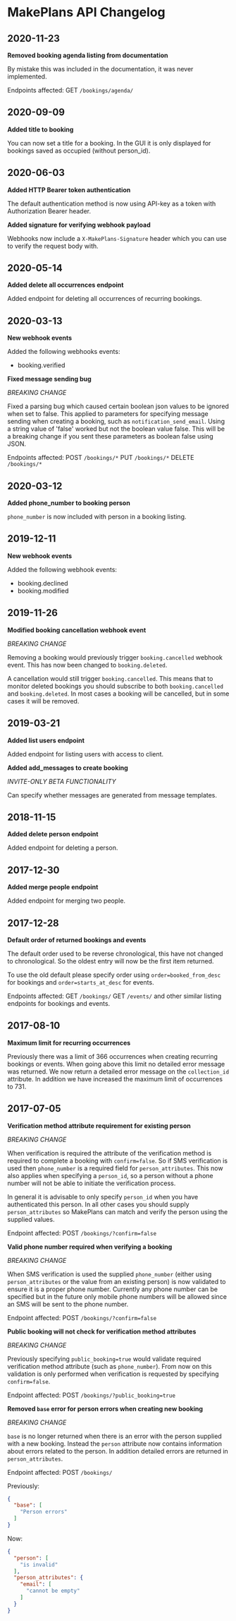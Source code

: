 # MakePlans API Changelog

## 2020-11-23

**Removed booking agenda listing from documentation**

By mistake this was included in the documentation, it was never implemented.

Endpoints affected: 
GET `/bookings/agenda/`

## 2020-09-09

**Added title to booking**

You can now set a title for a booking. In the GUI it is only displayed for bookings saved as occupied (without person_id).

## 2020-06-03

**Added HTTP Bearer token authentication**

The default authentication method is now using API-key as a token with Authorization Bearer header.

**Added signature for verifying webhook payload**

Webhooks now include a `X-MakePlans-Signature` header which you can use to verify the request body with.

## 2020-05-14

**Added delete all occurrences endpoint**

Added endpoint for deleting all occurrences of recurring bookings.

## 2020-03-13

**New webhook events**

Added the following webhooks events:

* booking.verified

**Fixed message sending bug**

*BREAKING CHANGE*

Fixed a parsing bug which caused certain boolean json values to be ignored when set to false. This applied to parameters for specifying message sending when creating a booking, such as `notification_send_email`. Using a string value of 'false' worked but not the boolean value false. This will be a breaking change if you sent these parameters as boolean false using JSON.

Endpoints affected: 
POST `/bookings/*`
PUT `/bookings/*`
DELETE `/bookings/*`

## 2020-03-12

**Added phone_number to booking person**

`phone_number` is now included with person in a booking listing.


## 2019-12-11

**New webhook events**

Added the following webhook events:

* booking.declined
* booking.modified

## 2019-11-26

**Modified booking cancellation webhook event**

*BREAKING CHANGE*

Removing a booking would previously trigger `booking.cancelled` webhook event. This has now been changed to `booking.deleted`.

A cancellation would still trigger `booking.cancelled`. This means that to monitor deleted bookings you should subscribe to both `booking.cancelled` and `booking.deleted`. In most cases a booking will be cancelled, but in some cases it will be removed.

## 2019-03-21

**Added list users endpoint**

Added endpoint for listing users with access to client.

**Added add_messages to create booking**

*INVITE-ONLY BETA FUNCTIONALITY*

Can specify whether messages are generated from message templates.

## 2018-11-15

**Added delete person endpoint**

Added endpoint for deleting a person.

## 2017-12-30

**Added merge people endpoint**

Added endpoint for merging two people.

## 2017-12-28

**Default order of returned bookings and events**

The default order used to be reverse chronological, this have not changed to chronological. So the oldest entry will now be the first item returned.

To use the old default please specify order using `order=booked_from_desc` for bookings and `order=starts_at_desc` for events.

Endpoints affected: 
GET `/bookings/`
GET `/events/` and other similar listing endpoints for bookings and events.


## 2017-08-10

**Maximum limit for recurring occurrences**

Previously there was a limit of 366 occurrences when creating recurring bookings or events. When going above this limit no detailed error message was returned. We now return a detailed error message on the `collection_id` attribute. In addition we have increased the maximum limit of occurrences to 731.

## 2017-07-05

**Verification method attribute requirement for existing person**

*BREAKING CHANGE*

When verification is required the attribute of the verification method is required to complete a booking with `confirm=false`. So if SMS verification is used then `phone_number` is a required field for `person_attributes`. This now also applies when specifying a `person_id`, so a person without a phone number will not be able to initiate the verification process.

In general it is advisable to only specify `person_id` when you have authenticated this person. In all other cases you should supply `person_attributes` so MakePlans can match and verify the person using the supplied values.

Endpoint affected: POST `/bookings/?confirm=false`

**Valid phone number required when verifying a booking**

*BREAKING CHANGE*

When SMS verification is used the supplied `phone_number` (either using `person_attributes` or the value from an existing person) is now validated to ensure it is a proper phone number. Currently any phone number can be specified but in the future only mobile phone numbers will be allowed since an SMS will be sent to the phone number.

Endpoint affected: POST `/bookings/?confirm=false`

**Public booking will not check for verification method attributes**

*BREAKING CHANGE*

Previously specifying `public_booking=true` would validate required verification method attribute (such as `phone_number`). From now on this validation is only performed when verification is requested by specifying `confirm=false`.

Endpoint affected: POST `/bookings/?public_booking=true`

**Removed `base` error for person errors when creating new booking**

*BREAKING CHANGE*

`base` is no longer returned when there is an error with the person supplied with a new booking. Instead the `person` attribute now contains information about errors related to the person. In addition detailed errors are returned in `person_attributes`.

Endpoint affected: POST `/bookings/`

Previously:
```json
{
  "base": [
    "Person errors"
  ]
}
```

Now:
```json
{
  "person": [
    "is invalid"
  ],
  "person_attributes": {
    "email": [
      "cannot be empty"
    ]
  }
}
```
